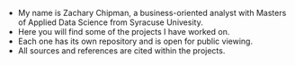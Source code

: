 - My name is Zachary Chipman, a business-oriented analyst with Masters of Applied Data Science from Syracuse Univesity. 
- Here you will find some of the projects I have worked on.
- Each one has its own repository and is open for public viewing.
- All sources and references are cited within the projects.

<!---
ZChipman/ZChipman is a ✨ special ✨ repository because its `README.md` (this file) appears on your GitHub profile.
You can click the Preview link to take a look at your changes.
--->
